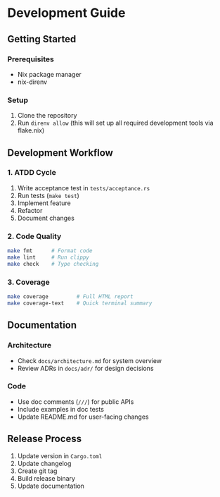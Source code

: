 # Development Guide

## Getting Started

### Prerequisites
- Nix package manager
- nix-direnv

### Setup
1. Clone the repository
2. Run `direnv allow` (this will set up all required development tools via flake.nix)

## Development Workflow

### 1. ATDD Cycle
1. Write acceptance test in `tests/acceptance.rs`
2. Run tests (`make test`)
3. Implement feature
4. Refactor
5. Document changes

### 2. Code Quality
```bash
make fmt      # Format code
make lint     # Run clippy
make check    # Type checking
```

### 3. Coverage
```bash
make coverage         # Full HTML report
make coverage-text    # Quick terminal summary
```

## Documentation

### Architecture
- Check `docs/architecture.md` for system overview
- Review ADRs in `docs/adr/` for design decisions

### Code
- Use doc comments (`///`) for public APIs
- Include examples in doc tests
- Update README.md for user-facing changes

## Release Process
1. Update version in `Cargo.toml`
2. Update changelog
3. Create git tag
4. Build release binary
5. Update documentation
